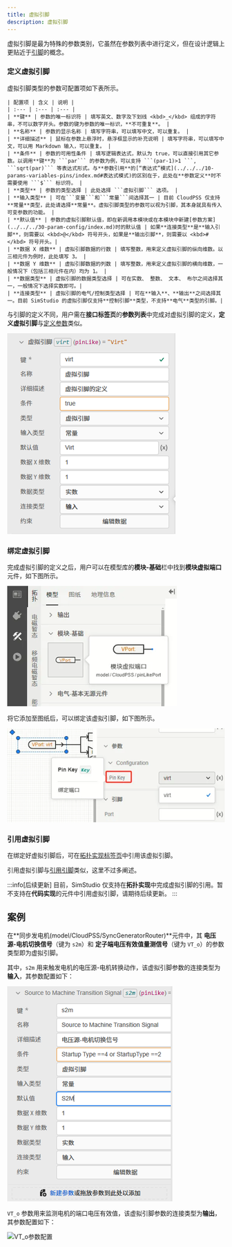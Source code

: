 ```yaml
---
title: 虚拟引脚
description: 虚拟引脚
---
```


虚拟引脚是最为特殊的参数类别，它虽然在参数列表中进行定义，但在设计逻辑上更贴近于[引脚](../../20-define-module-pin-list/index.md)的概念。

### 定义虚拟引脚

虚拟引脚类型的参数可配置项如下表所示。

    | 配置项 | 含义 | 说明 |
    | :--- | :--- | :--- | 
    | **键** | 参数的唯一标识符 | 填写英文、数字及下划线 <kbd>_</kbd> 组成的字符串，不可以数字开头。参数的键为参数的唯一标识，**不可重复**。 | 
    | **名称** | 参数的显示名称 | 填写字符串，可以填写中文，可以重复。 | 
    | **详细描述** | 鼠标在参数上悬浮时，悬浮框显示的补充说明 | 填写字符串，可以填写中文，可以用 Markdown 输入，可以重复。 |
    | **条件** | 参数的可用性条件 | 填写逻辑表达式，默认为 true，可以直接引用其它参数。以调用**键**为 ```par``` 的参数为例，可以支持 ```(par-1)>1 ```, ```sqrt(par)``` 等表达式形式。与**参数引用**的[“表达式”模式](../../../10-params-variables-pins/index.md#表达式模式)的区别在于，此处在**参数定义**时不需要使用 ```$``` 标识符。 |
    | **类型** | 参数的类型选择 | 此处选择 ```虚拟引脚``` 选项。 |
    | **输入类型** | 可在```变量```和```常量```间选择其一 | 目前 CloudPSS 仅支持**常量**类型，此处请选择**常量**。虚拟引脚类型的参数可以视为引脚，其本身就具有传入可变参数的功能。 |
    | **默认值** | 参数的虚拟引脚默认值，即在新调用本模块或在本模块中新建[参数方案](../../../30-param-config/index.md)时的默认值 | 如果**连接类型**是**输入引脚**，则需要以 <kbd>@</kbd> 符号开头，如果是**输出引脚**，则需要以 <kbd>#</kbd> 符号开头。|
    | **数据 X 维数** | 虚拟引脚数据的行数 | 填写整数，用来定义虚拟引脚的纵向维数。以三相元件为例时，此处填写 3。 |
    | **数据 Y 维数** | 虚拟引脚数据的列数 | 填写整数，用来定义虚拟引脚的横向维数，一般情况下（包括三相元件在内）均为 1。 |
    | **数据类型** | 虚拟引脚的数据类型选择 | 可在实数、 整数、 文本、 布尔之间选择其一，一般情况下选择实数即可。|
    | **连接类型** | 虚拟引脚的电气/控制类型选择 | 可在**输入**、**输出**之间选择其一。目前 SimStudio 的虚拟引脚仅支持**控制引脚**类型，不支持**电气**类型的引脚。|

与引脚的定义不同，用户需在**接口标签页**的**参数列表**中完成对虚拟引脚的定义，**定义虚拟引脚**与[定义参数](../../../../50-modeling/10-params-variables-pins/index.md)类似。

![虚拟引脚的定义](define-virpin.png)

### 绑定虚拟引脚

完成虚拟引脚的定义之后，用户可以在模型库的**模块-基础**栏中找到**模块虚拟端口**元件，如下图所示。

![模块虚拟端口](image.png)

将它添加至图纸后，可以绑定该虚拟引脚，如下图所示。

![绑定虚拟引脚](image-1.png)


### 引用虚拟引脚

在绑定好虚拟引脚后，可在[拓扑实现标签页](../../../../40-workbench/20-function-zone/30-design-tab/index.md)中引用该虚拟引脚。

引用虚拟引脚与[引用引脚](../../20-define-module-pin-list/index.md#拓扑实现)类似，这里不过多阐述。

:::info[后续更新]
目前，SimStudio 仅支持在**拓扑实现**中完成虚拟引脚的引用。暂不支持在**代码实现**的元件中引用虚拟引脚，请期待后续更新。
:::



## 案例

在**同步发电机(model/CloudPSS/SyncGeneratorRouter)**元件中，其 **电压源-电机切换信号**（键为 ```s2m```）和 **定子端电压有效值量测信号**（键为 ```VT_o```）的参数类型即为虚拟引脚。

其中，```s2m``` 用来触发电机的电压源-电机转换动作，该虚拟引脚参数的连接类型为**输入**，其参数配置如下：

![s2m参数配置](image-2.png)

```VT_o``` 参数用来监测电机的端口电压有效值，该虚拟引脚参数的连接类型为**输出**，其参数配置如下：

![VT_o参数配置](image-3.png)
